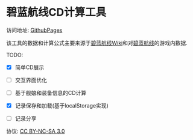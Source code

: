 # 碧蓝航线CD计算工具

访问地址: [GithubPages](https://autumnsun1996.github.io/AzurLaneCDTool/)

该工具的数据和计算公式主要来源于[碧蓝航线Wiki](https://wiki.biligame.com/blhx/%E9%A6%96%E9%A1%B5)和对[碧蓝航线](https://game.bilibili.com/blhx/)的游戏内数据.


TODO:
- [x] 简单CD展示
- [ ] 交互界面优化
- [ ] 基于舰娘和装备信息的CD计算
- [x] 记录保存和加载(基于localStorage实现)
- [ ] 记录分享


协议: [CC BY-NC-SA 3.0](https://creativecommons.org/licenses/by-nc-sa/3.0/legalcode)
